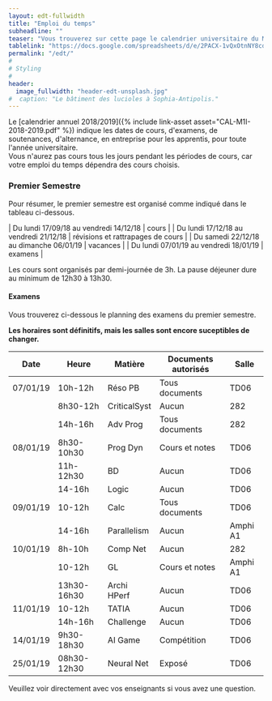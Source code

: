 ```yaml
---
layout: edt-fullwidth
title: "Emploi du temps"
subheadline: ""
teaser: "Vous trouverez sur cette page le calendrier universitaire du Master Informatique."
tablelink: "https://docs.google.com/spreadsheets/d/e/2PACX-1vQxOtnNY8cdK0htDMVUylLvIBwHDYy6D90DB5mkZe0IvKLC6svVZHGHkrsd16_dP1Cu6O8WQisWJz7h/pubhtml?gid=1523095882&amp;single=true&amp;widget=true&amp;headers=false"
permalink: "/edt/"
#
# Styling
#
header:
  image_fullwidth: "header-edt-unsplash.jpg"
#  caption: "Le bâtiment des lucioles à Sophia-Antipolis."
---
```


Le [calendrier annuel 2018/2019]({% include link-asset asset="CAL-M1I-2018-2019.pdf" %}) indique les dates de cours, d'examens, de soutenances, d'alternance, en entreprise pour les apprentis, pour toute l'année universitaire.  
Vous n'aurez pas cours tous les jours pendant les périodes de cours, car votre emploi du temps dépendra des cours choisis.

### Premier Semestre ###

Pour résumer, le premier semestre est organisé comme indiqué dans le tableau ci-dessous.

| Du lundi 17/09/18 au vendredi 14/12/18  | cours                             |
| Du lundi 17/12/18 au vendredi 21/12/18  | révisions et rattrapages de cours |
| Du samedi 22/12/18 au dimanche 06/01/19 | vacances                          |
| Du lundi 07/01/19 au vendredi 18/01/19  | examens                           |

Les cours sont organisés par demi-journée de 3h. 
La pause déjeuner dure au minimum de 12h30 à 13h30.

#### Examens ####

Vous trouverez ci-dessous le planning des examens du premier semestre.

**Les horaires sont définitifs, mais les salles sont encore suceptibles de changer.**

| Date     | Heure       | Matière      | Documents autorisés | Salle    |
|----------|-------------|--------------|---------------------|----------|
| 07/01/19 | 10h-12h     | Réso PB      | Tous documents      | TD06     |
|          | 8h30-12h    | CriticalSyst | Aucun               | 282      |
|          | 14h-16h     | Adv Prog     | Tous documents      | 282      |
| 08/01/19 | 8h30-10h30  | Prog Dyn     | Cours et notes      | TD06     |
|          | 11h-12h30   | BD           | Aucun               | TD06     |
|          | 14-16h      | Logic        | Aucun               | TD06     |
| 09/01/19 | 10-12h      | Calc         | Tous documents      | TD06     |
|          | 14-16h      | Parallelism  | Aucun               | Amphi A1 |
| 10/01/19 | 8h-10h      | Comp Net     | Aucun               | 282      |
|          | 10-12h      | GL           | Cours et notes      | Amphi A1 |
|          | 13h30-16h30 | Archi HPerf  | Aucun               | TD06     |
| 11/01/19 | 10-12h      | TATIA        | Aucun               | TD06     |
|          | 14h-16h     | Challenge    | Aucun               | TD06     |
| 14/01/19 | 9h30-18h30  | AI Game      | Compétition         | TD06     |
| 25/01/19 | 08h30-12h30 | Neural Net   | Exposé              | TD06     |

Veuillez voir directement avec vos enseignants si vous avez une question.
